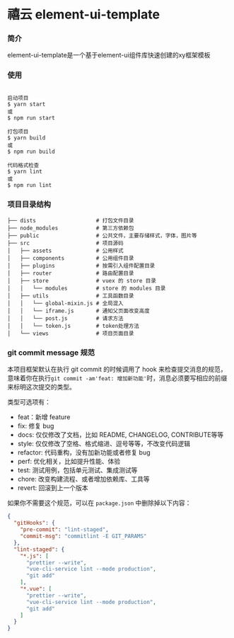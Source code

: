 
# 禧云 element-ui-template

### 简介

element-ui-template是一个基于element-ui组件库快速创建的xy框架模板

### 使用

```shell

启动项目
$ yarn start
或
$ npm run start

打包项目
$ yarn build
或
$ npm run build

代码格式检查
$ yarn lint
或
$ npm run lint

```



### 项目目录结构

```
├── dists                   # 打包文件目录
├── node_modules            # 第三方依赖包
├── public                  # 公共文件，主要存储样式，字体，图片等
├── src                     # 项目源码
│   ├── assets              # 公用样式
│   ├── components          # 公用组件目录
│   ├── plugins             # 按需引入组件配置目录
│   ├── router              # 路由配置目录
│   ├── store               # vuex 的 store 目录
│   │   └── modules         # store 的 modules 目录
│   ├── utils               # 工具函数目录
│   │   └── global-mixin.js # 全局混入
│   │   └── iframe.js       # 通知父页面改变高度
│   │   └── post.js         # 请求方法
│   │   └── token.js        # token处理方法
│   └── views               # 项目页面目录
```


### git commit message 规范

本项目框架默认在执行 git commit 的时候调用了 hook 来检查提交消息的规范，
意味着你在执行`git commit -am'feat: 增加新功能'`时，消息必须要写相应的前缀来标明这次提交的类型。

类型可选项有：
- feat：新增 feature
- fix: 修复 bug
- docs: 仅仅修改了文档，比如 README, CHANGELOG, CONTRIBUTE等等
- style: 仅仅修改了空格、格式缩进、逗号等等，不改变代码逻辑
- refactor: 代码重构，没有加新功能或者修复 bug
- perf: 优化相关，比如提升性能、体验
- test: 测试用例，包括单元测试、集成测试等
- chore: 改变构建流程、或者增加依赖库、工具等
- revert: 回滚到上一个版本

如果你不需要这个规范，可以在 `package.json` 中删除掉以下内容：
```json
{
  "gitHooks": {
    "pre-commit": "lint-staged",
    "commit-msg": "commitlint -E GIT_PARAMS"
  },
  "lint-staged": {
    "*.js": [
      "prettier --write",
      "vue-cli-service lint --mode production",
      "git add"
    ],
    "*.vue": [
      "prettier --write",
      "vue-cli-service lint --mode production",
      "git add"
    ]
  }
}
```
